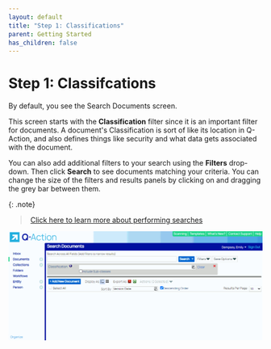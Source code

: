 ```yaml
---
layout: default
title: "Step 1: Classifications"
parent: Getting Started
has_children: false
---
```

# Step 1: Classifcations
By default, you see the Search Documents screen.

This screen starts with the **Classification** filter since it is an important filter for documents. A document's Classification is sort of like its location in Q-Action, and also defines things like security and what data gets associated with the document.

You can also add additional filters to your search using the **Filters** drop-down. Then click **Search** to see documents matching your criteria. You can change the size of the filters and results panels by clicking on and dragging the grey bar between them.

{: .note}
> [Click here to learn more about performing searches](/docs/performing-searches/)


![](/assets/images/perform-document-search.gif)